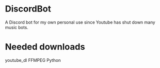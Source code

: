 # DiscordBot
A Discord bot for my own personal use since Youtube has shut down many music bots.

# Needed downloads
youtube_dl 
FFMPEG
Python
